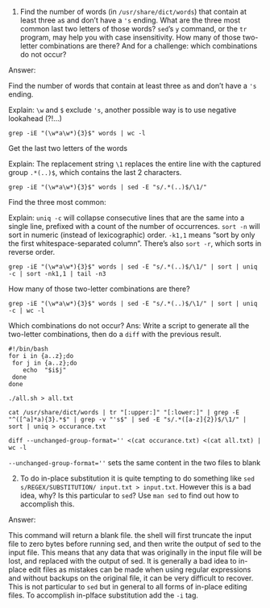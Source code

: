1. Find the number of words (in `/usr/share/dict/words`) that contain at least three `a`s and don’t have a `'s` ending. What are the three most common last two letters of those words? `sed`’s `y` command, or the `tr` program, may help you with case insensitivity. How many of those two-letter combinations are there? And for a challenge: which combinations do not occur?
 
 Answer:
 
 Find the number of words that contain at least three `a`s and don’t have a `'s` ending. 
 
 Explain: `\w` and `$` exclude `'s`, another possible way is to use negative lookahead (?!...)
 ```
 grep -iE "(\w*a\w*){3}$" words | wc -l
 ```

 Get the last two letters of the words
 
 Explain: The replacement string `\1` replaces the entire line with the captured group `.*(..)$`, which contains the last 2 characters.
 ```
 grep -iE "(\w*a\w*){3}$" words | sed -E "s/.*(..)$/\1/"
 ```
 
 Find the three most common:
 
 Explain: `uniq -c` will collapse consecutive lines that are the same into a single line, prefixed with a count of the number of occurrences. `sort -n` will sort in numeric (instead of lexicographic) order. `-k1,1` means “sort by only the first whitespace-separated column”. There’s also `sort -r`, which sorts in reverse order.
 ```
 grep -iE "(\w*a\w*){3}$" words | sed -E "s/.*(..)$/\1/" | sort | uniq -c | sort -nk1,1 | tail -n3
 ```

 How many of those two-letter combinations are there?
 ```
 grep -iE "(\w*a\w*){3}$" words | sed -E "s/.*(..)$/\1/" | sort | uniq -c | wc -l
 ```
 
 Which combinations do not occur? Ans: Write a script to generate all the two-letter combinations, then do a `diff` with the previous result.   
 ```
 #!/bin/bash
 for i in {a..z};do
  for j in {a..z};do
     echo  "$i$j"
  done
 done
 ```
 ```
 ./all.sh > all.txt
 ```
 ```
 cat /usr/share/dict/words | tr "[:upper:]" "[:lower:]" | grep -E "^([^a]*a){3}.*$" | grep -v "'s$" | sed -E "s/.*([a-z]{2})$/\1/" | sort | uniq > occurance.txt
 ```
 ```
 diff --unchanged-group-format='' <(cat occurance.txt) <(cat all.txt) | wc -l
 ```
 `--unchanged-group-format=''` sets the same content in the two files to blank   
 
 
2. To do in-place substitution it is quite tempting to do something like `sed s/REGEX/SUBSTITUTION/ input.txt > input.txt`. However this is a bad idea, why? Is this particular to `sed`? Use `man sed` to find out how to accomplish this.

 Answer:
 
 This command will return a blank file. the shell will first truncate the input file to zero bytes before running sed, and then write the output of sed to the input file. This means that any data that was originally in the input file will be lost, and replaced with the output of sed. It is generally a bad idea to in-place edit files as mistakes can be made when using regular expressions and without backups on the original file, it can be very difficult to recover. This is not particular to `sed` but in general to all forms of in-place editing files. To accomplish in-plface substitution add the `-i` tag.
